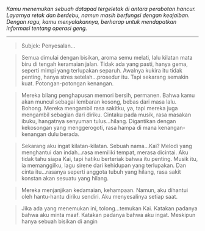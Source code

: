 _Kamu menemukan sebuah datapad tergeletak di antara perabotan hancur. Layarnya retak dan berdebu, namun masih berfungsi dengan keajaiban. Dengan ragu, kamu menyalakannya, berharap untuk mendapatkan informasi tentang operasi geng._

---

> Subjek: Penyesalan...

> Semua dimulai dengan bisikan, aroma semu melati, lalu kilatan mata biru di tengah keramaian jalan. Tidak ada yang pasti, hanya gema, seperti mimpi yang terlupakan separuh. Awalnya kukira itu tidak penting, hanya stres setelah...prosedur itu. Tapi sekarang semakin kuat. Potongan-potongan kenangan.

> Mereka bilang penghapusan memori bersih, permanen. Bahwa kamu akan muncul sebagai lembaran kosong, bebas dari masa lalu. Bohong. Mereka mengambil rasa sakitku, ya, tapi mereka juga mengambil sebagian dari diriku. Cintaku pada musik, rasa masakan ibuku, hangatnya senyuman tulus...hilang. Digantikan dengan kekosongan yang menggerogoti, rasa hampa di mana kenangan-kenangan dulu berada.

> Sekarang aku ingat kilatan-kilatan. Sebuah nama...Kai? Melodi yang menghantui dan indah...rasa memiliki tempat, merasa dicintai. Aku tidak tahu siapa Kai, tapi hatiku berteriak bahwa itu penting. Musik itu, ia memanggilku, lagu sirene dari kehidupan yang terlupakan. Dan cinta itu...rasanya seperti anggota tubuh yang hilang, rasa sakit konstan akan sesuatu yang hilang.

> Mereka menjanjikan kedamaian, kehampaan. Namun, aku dihantui oleh hantu-hantu diriku sendiri. Aku menyesalinya setiap saat.

> Jika ada yang menemukan ini, tolong...temukan Kai. Katakan padanya bahwa aku minta maaf. Katakan padanya bahwa aku ingat. Meskipun hanya sebuah bisikan di angin

